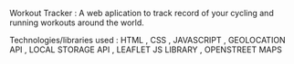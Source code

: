 Workout Tracker : A web aplication to track record of your cycling and running workouts around the world.

Technologies/libraries used : HTML , CSS , JAVASCRIPT , GEOLOCATION API , LOCAL STORAGE API , LEAFLET JS LIBRARY , OPENSTREET MAPS 
